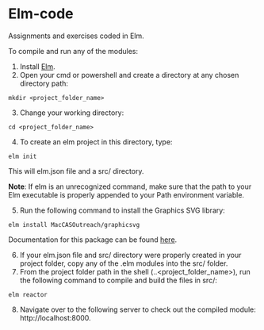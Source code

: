 # Elm-code
Assignments and exercises coded in Elm.

To compile and run any of the modules:

1. Install [Elm](https://guide.elm-lang.org/install/elm.html).
2. Open your cmd or powershell and create a directory at any chosen directory path:
```
mkdir <project_folder_name>
```
3. Change your working directory:
```
cd <project_folder_name>
```
4. To create an elm project in this directory, type:
```
elm init
```
This will elm.json file and a src/ directory.

**Note**: If elm is an unrecognized command, make sure that the path to your Elm executable is properly appended to your Path environment variable. 

5. Run the following command to install the Graphics SVG library:
```
elm install MacCASOutreach/graphicsvg
```

Documentation for this package can be found [here](https://package.elm-lang.org/packages/MacCASOutreach/graphicsvg/6.1.0/GraphicSVG
).

6. If your elm.json file and src/ directory were properly created in your project folder, copy any of the .elm modules into the src/ folder. 
7. From the project folder path in the shell (..\<project_folder_name>), run the following command to compile and build the files in src/:
```
elm reactor
```
8. Navigate over to the following server to check out the compiled module: http://localhost:8000.
